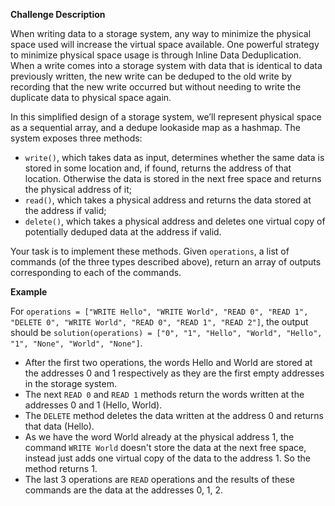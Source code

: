 **Challenge Description**

When writing data to a storage system, any way to minimize the physical space used will increase the virtual space available. One powerful strategy to minimize physical space usage is through Inline Data Deduplication. When a write comes into a storage system with data that is identical to data previously written, the new write can be deduped to the old write by recording that the new write occurred but without needing to write the duplicate data to physical space again.

In this simplified design of a storage system, we’ll represent physical space as a sequential array, and a dedupe lookaside map as a hashmap. The system exposes three methods:

- `write()`, which takes data as input, determines whether the same data is stored in some location and, if found, returns the address of that location. Otherwise the data is stored in the next free space and returns the physical address of it;
- `read()`, which takes a physical address and returns the data stored at the address if valid;
- `delete()`, which takes a physical address and deletes one virtual copy of potentially deduped data at the address if valid.

Your task is to implement these methods. Given `operations`, a list of commands (of the three types described above), return an array of outputs corresponding to each of the commands.

**Example**

For `operations = ["WRITE Hello", "WRITE World", "READ 0", "READ 1", "DELETE 0", "WRITE World", "READ 0", "READ 1", "READ 2"]`, the output should be
`solution(operations) = ["0", "1", "Hello", "World", "Hello", "1", "None", "World", "None"]`.

- After the first two operations, the words Hello and World are stored at the addresses 0 and 1 respectively as they are the first empty addresses in the storage system.
- The next `READ 0` and `READ 1` methods return the words written at the addresses 0 and 1 (Hello, World).
- The `DELETE` method deletes the data written at the address 0 and returns that data (Hello).
- As we have the word World already at the physical address 1, the command `WRITE World` doesn't store the data at the next free space, instead just adds one virtual copy of the data to the address 1. So the method returns 1.
- The last 3 operations are `READ` operations and the results of these commands are the data at the addresses 0, 1, 2.